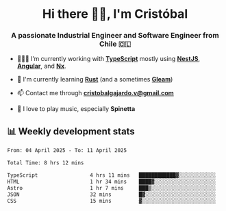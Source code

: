 <h1 align="center">Hi there ✌🏻, I'm Cristóbal</h1>
<h3 align="center">A passionate Industrial Engineer and Software Engineer from Chile 🇨🇱</h3>

- 🧑🏻‍💻 I’m currently working with **[TypeScript](https://www.typescriptlang.org)** mostly using **[NestJS](https://nestjs.com)**, **[Angular](https://angular.io)**, and **[Nx](https://nx.dev)**.

- 🌱 I'm currently learning **[Rust](https://www.rust-lang.org)** (and a sometimes **[Gleam](https://gleam.run/)**)

- 📫 Contact me through **cristobalgajardo.v@gmail.com**

- 🎸 I love to play music, especially **Spinetta**

## 📊 Weekly development stats

<!--START_SECTION:waka-->

```txt
From: 04 April 2025 - To: 11 April 2025

Total Time: 8 hrs 12 mins

TypeScript                 4 hrs 11 mins   ████████████▓░░░░░░░░░░░░   50.98 %
HTML                       1 hr 34 mins    ████▓░░░░░░░░░░░░░░░░░░░░   19.25 %
Astro                      1 hr 7 mins     ███▒░░░░░░░░░░░░░░░░░░░░░   13.63 %
JSON                       32 mins         █▓░░░░░░░░░░░░░░░░░░░░░░░   06.60 %
CSS                        15 mins         ▓░░░░░░░░░░░░░░░░░░░░░░░░   03.08 %
```

<!--END_SECTION:waka-->
